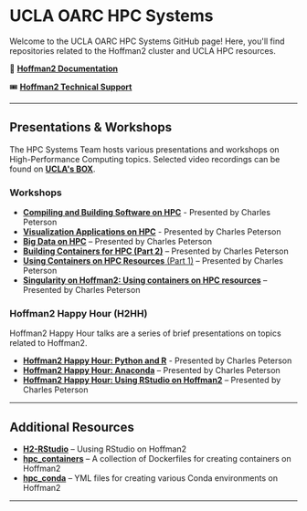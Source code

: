# UCLA OARC HPC Systems

Welcome to the UCLA OARC HPC Systems GitHub page! Here, you'll find repositories related to the Hoffman2 cluster and UCLA HPC resources.

📖 [**Hoffman2 Documentation**](https://www.hoffman2.idre.ucla.edu/)

🎟️ [**Hoffman2 Technical Support**](https://support.idre.ucla.edu/helpdesk/Tickets/New)

---

## Presentations & Workshops

The HPC Systems Team hosts various presentations and workshops on High-Performance Computing topics. Selected video recordings can be found on [**UCLA's BOX**](https://ucla.box.com/s/6fsinqhvsv3ywf9wmg30565iw7l8wvt1).

### Workshops

- [**Compiling and Building Software on HPC**](https://github.com/ucla-oarc-hpc/WS_CompilingOnHPC) - Presented by Charles Peterson
- [**Visualization Applications on HPC**](https://github.com/ucla-oarc-hpc/WS_VisualizationHPC) - Presented by Charles Peterson
- [**Big Data on HPC**](https://github.com/ucla-oarc-hpc/WS_BigDataOnHPC) – Presented by Charles Peterson
- [**Building Containers for HPC (Part 2)**](https://github.com/ucla-oarc-hpc/WS_MakingContainers) – Presented by Charles Peterson
- [**Using Containers on HPC Resources** (Part 1)](https://github.com/ucla-oarc-hpc/WS_containers) – Presented by Charles Peterson
- [**Singularity on Hoffman2: Using containers on HPC resources**](https://github.com/ucla-oarc-hpc/WS_Singularity) – Presented by Charles Peterson

### Hoffman2 Happy Hour (H2HH)

Hoffman2 Happy Hour talks are a series of brief presentations on topics related to Hoffman2.

- [**Hoffman2 Happy Hour: Python and R**](https://github.com/ucla-oarc-hpc/H2HH_Python-R) - Presented by Charles Peterson
- [**Hoffman2 Happy Hour: Anaconda**](https://github.com/ucla-oarc-hpc/H2HH_anaconda) – Presented by Charles Peterson
- [**Hoffman2 Happy Hour: Using RStudio on Hoffman2**](https://github.com/ucla-oarc-hpc/H2HH_rstudio) – Presented by Charles Peterson

---

## Additional Resources

- [**H2-RStudio**](https://github.com/ucla-oarc-hpc/H2-RStudio) – Uusing RStudio on Hoffman2
- [**hpc_containers**](https://github.com/ucla-oarc-hpc/hpc_containers) – A collection of Dockerfiles for creating containers on Hoffman2
- [**hpc_conda**](https://github.com/ucla-oarc-hpc/hpc_conda) – YML files for creating various Conda environments on Hoffman2

---
